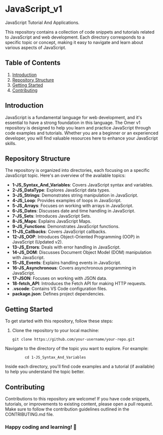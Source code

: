 # JavaScript_v1
JavaScript Tutorial  And Applications.


This repository contains a collection of code snippets and tutorials related to JavaScript and web development. Each directory corresponds to a specific topic or concept, making it easy to navigate and learn about various aspects of JavaScript.

## Table of Contents

1. [Introduction](#introduction)
2. [Repository Structure](#repository-structure)
3. [Getting Started](#getting-started)
4. [Contributing](#contributing)

## Introduction

JavaScript is a fundamental language for web development, and it's essential to have a strong foundation in this language. The Omer v1 repository is designed to help you learn and practice JavaScript through code examples and tutorials. Whether you are a beginner or an experienced developer, you will find valuable resources here to enhance your JavaScript skills.

## Repository Structure

The repository is organized into directories, each focusing on a specific JavaScript topic. Here's an overview of the available topics:

- **1-JS_Syntax_And_Variables**: Covers JavaScript syntax and variables.
- **2-JS_DataType**: Explores JavaScript data types.
- **3-JS_Strings**: Demonstrates string manipulation in JavaScript.
- **4-JS_Loop**: Provides examples of loops in JavaScript.
- **5-JS_Arrays**: Focuses on working with arrays in JavaScript.
- **6-JS_Dates**: Discusses date and time handling in JavaScript.
- **7-JS_Sets**: Introduces JavaScript Sets.
- **8-JS_Maps**: Explains JavaScript Maps.
- **9-JS_Functions**: Demonstrates JavaScript functions.
- **11-JS_Callbacks**: Covers JavaScript callbacks.
- **12-JS_OOP**: Introduces Object-Oriented Programming (OOP) in JavaScript (Updated v2).
- **13-JS_Errors**: Deals with error handling in JavaScript.
- **14-JS_DOM**: Discusses Document Object Model (DOM) manipulation with JavaScript.
- **15-JS_Events**: Explains handling events in JavaScript.
- **16-JS_Asynchronous**: Covers asynchronous programming in JavaScript.
- **17-JSON**: Focuses on working with JSON data.
- **18-fetch_API**: Introduces the Fetch API for making HTTP requests.
- **.vscode**: Contains VS Code configuration files.
- **package.json**: Defines project dependencies.

## Getting Started

To get started with this repository, follow these steps:

1. Clone the repository to your local machine:

   ```shell
   git clone https://github.com/your-username/your-repo.git
   ```

Navigate to the directory of the topic you want to explore. For example:

```shell
         cd 1-JS_Syntax_And_Variables
```

Inside each directory, you'll find code examples and a tutorial (if available) to help you understand the topic better.

## Contributing

Contributions to this repository are welcome! If you have code snippets, tutorials, or improvements to existing content, please open a pull request. Make sure to follow the contribution guidelines outlined in the CONTRIBUTING.md file.

### Happy coding and learning! 🚀



